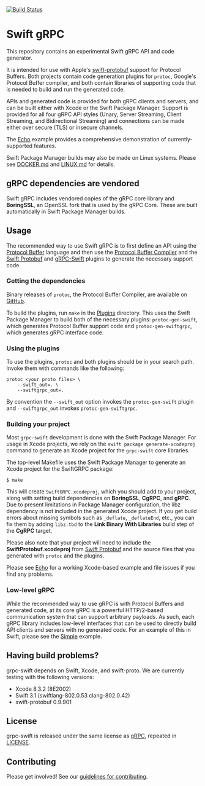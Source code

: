 [![Build Status](https://travis-ci.org/grpc/grpc-swift.svg?branch=master)](https://travis-ci.org/grpc/grpc-swift)

# Swift gRPC 

This repository contains an experimental Swift gRPC API
and code generator.

It is intended for use with Apple's 
[swift-protobuf](https://github.com/apple/swift-protobuf)
support for Protocol Buffers. Both projects contain
code generation plugins for `protoc`, Google's 
Protocol Buffer compiler, and both contain libraries
of supporting code that is needed to build and run
the generated code.

APIs and generated code is provided for both gRPC clients
and servers, and can be built either with Xcode or the Swift
Package Manager. Support is provided for all four gRPC
API styles (Unary, Server Streaming, Client Streaming, 
and Bidirectional Streaming) and connections can be made
either over secure (TLS) or insecure channels.

The [Echo](Examples/Echo) example provides a comprehensive
demonstration of currently-supported features.

Swift Package Manager builds may also be made on Linux 
systems. Please see [DOCKER.md](DOCKER.md) and 
[LINUX.md](LINUX.md) for details.

## gRPC dependencies are vendored

Swift gRPC includes vendored copies of the gRPC core
library and **BoringSSL**, an OpenSSL fork that is used by
the gRPC Core. These are built automatically in Swift Package
Manager builds.

## Usage

The recommended way to use Swift gRPC is to first define an API using the
[Protocol Buffer](https://developers.google.com/protocol-buffers/)
language and then use the
[Protocol Buffer Compiler](https://github.com/google/protobuf)
and the [Swift Protobuf](https://github.com/apple/swift-protobuf)
and [gRPC-Swift](https://github.com/grpc/grpc-swift) plugins to
generate the necessary support code.

### Getting the dependencies

Binary releases of `protoc`, the Protocol Buffer Compiler, are
available on [GitHub](https://github.com/google/protobuf/releases).

To build the plugins, run `make` in the [Plugins](Plugins) directory.
This uses the Swift Package Manager to build both of the necessary
plugins: `protoc-gen-swift`, which generates Protocol Buffer support code
and `protoc-gen-swiftgrpc`, which generates gRPC interface code.

### Using the plugins

To use the plugins, `protoc` and both plugins should be in your
search path. Invoke them with commands like the following:

    protoc <your proto files> \
        --swift_out=. \
        --swiftgrpc_out=.

By convention the `--swift_out` option invokes the `protoc-gen-swift`
plugin and `--swiftgrpc_out` invokes `protoc-gen-swiftgrpc`.

### Building your project

Most `grpc-swift` development is done with the Swift Package Manager.
For usage in Xcode projects, we rely on the `swift package generate-xcodeproj`
command to generate an Xcode project for the `grpc-swift` core libraries.

The top-level Makefile uses the Swift Package Manager to
generate an Xcode project for the SwiftGRPC package:

    $ make

This will create `SwiftGRPC.xcodeproj`, which you should
add to your project, along with setting build dependencies
on **BoringSSL**, **CgRPC**, and **gRPC**. Due to present
limitations in Package Manager configuration, the libz
dependency is not included in the generated Xcode project. If
you get build errors about missing symbols such as
`_deflate`, `_deflateEnd`, etc., you can fix them by adding
`libz.tbd` to the **Link Binary With Libraries** build step
of the **CgRPC** target.

Please also note that your project will need to include the
**SwiftProtobuf.xcodeproj** from
[Swift Protobuf](https://github.com/apple/swift-protobuf) and
the source files that you generated with `protoc` and the plugins.

Please see [Echo](Examples/Echo) for a working Xcode-based
example and file issues if you find any problems.

### Low-level gRPC

While the recommended way to use gRPC is with Protocol Buffers
and generated code, at its core gRPC is a powerful HTTP/2-based
communication system that can support arbitrary payloads. As such,
each gRPC library includes low-level interfaces that can be used
to directly build API clients and servers with no generated code.
For an example of this in Swift, please see the
[Simple](Examples/Simple) example.

## Having build problems?

grpc-swift depends on Swift, Xcode, and swift-proto. We are currently
testing with the following versions:

- Xcode 8.3.2 (8E2002) 
- Swift 3.1 (swiftlang-802.0.53 clang-802.0.42)
- swift-protobuf 0.9.901 

## License

grpc-swift is released under the same license as 
[gRPC](https://github.com/grpc/grpc), repeated in
[LICENSE](LICENSE). 

## Contributing

Please get involved! See our [guidelines for contributing](CONTRIBUTING.md).
